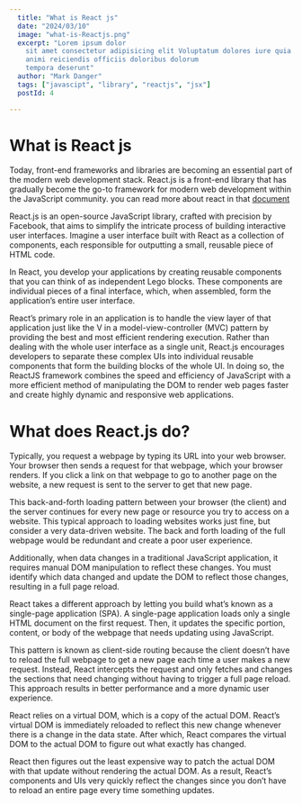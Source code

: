 ```yaml
---
  title: "What is React js"
  date: "2024/03/10"
  image: "what-is-Reactjs.png"
  excerpt: "Lorem ipsum dolor
    sit amet consectetur adipisicing elit Voluptatum dolores iure quia
    animi reiciendis officiis doloribus dolorum
    tempora deserunt"
  author: "Mark Danger"
  tags: ["javascipt", "library", "reactjs", "jsx"]
  postId: 4

---
```


# What is React js

Today, front-end frameworks and libraries are becoming an essential part of the modern web development stack. React.js is a front-end library that has gradually become the go-to framework for modern web development within the JavaScript community. you can read more about react in that [document](https://react.dev)

React.js is an open-source JavaScript library, crafted with precision by Facebook, that aims to simplify the intricate process of building interactive user interfaces. Imagine a user interface built with React as a collection of components, each responsible for outputting a small, reusable piece of HTML code.

In React, you develop your applications by creating reusable components that you can think of as independent Lego blocks. These components are individual pieces of a final interface, which, when assembled, form the application’s entire user interface.

React’s primary role in an application is to handle the view layer of that application just like the V in a model-view-controller (MVC) pattern by providing the best and most efficient rendering execution. Rather than dealing with the whole user interface as a single unit, React.js encourages developers to separate these complex UIs into individual reusable components that form the building blocks of the whole UI. In doing so, the ReactJS framework combines the speed and efficiency of JavaScript with a more efficient method of manipulating the DOM to render web pages faster and create highly dynamic and responsive web applications.

# What does React.js do?

Typically, you request a webpage by typing its URL into your web browser. Your browser then sends a request for that webpage, which your browser renders. If you click a link on that webpage to go to another page on the website, a new request is sent to the server to get that new page.

This back-and-forth loading pattern between your browser (the client) and the server continues for every new page or resource you try to access on a website. This typical approach to loading websites works just fine, but consider a very data-driven website. The back and forth loading of the full webpage would be redundant and create a poor user experience.

Additionally, when data changes in a traditional JavaScript application, it requires manual DOM manipulation to reflect these changes. You must identify which data changed and update the DOM to reflect those changes, resulting in a full page reload.

React takes a different approach by letting you build what’s known as a single-page application (SPA). A single-page application loads only a single HTML document on the first request. Then, it updates the specific portion, content, or body of the webpage that needs updating using JavaScript.

This pattern is known as client-side routing because the client doesn’t have to reload the full webpage to get a new page each time a user makes a new request. Instead, React intercepts the request and only fetches and changes the sections that need changing without having to trigger a full page reload. This approach results in better performance and a more dynamic user experience.

React relies on a virtual DOM, which is a copy of the actual DOM. React’s virtual DOM is immediately reloaded to reflect this new change whenever there is a change in the data state. After which, React compares the virtual DOM to the actual DOM to figure out what exactly has changed.

React then figures out the least expensive way to patch the actual DOM with that update without rendering the actual DOM. As a result, React’s components and UIs very quickly reflect the changes since you don’t have to reload an entire page every time something updates.
